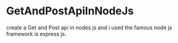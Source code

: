 # GetAndPostApiInNodeJs

create a Get and Post api in nodes js and i used the famous node js framework is express js.
